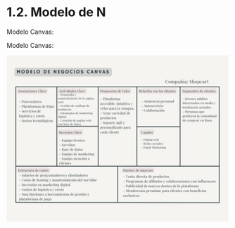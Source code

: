 # 1.2. Modelo de N
Modelo Canvas:


Modelo Canvas:

![ModeloCanvas](/assets/img/Modelo%20Canvas%20Empresa%20Shopacrt.jpg)
